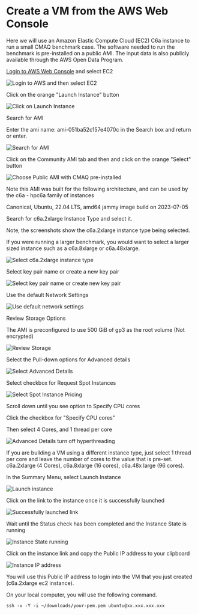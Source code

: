 # Create a VM from the AWS Web Console

Here we will use an Amazon Elastic Compute Cloud (EC2) C6a instance to run a small CMAQ benchmark case.  The software needed to run the benchmark is pre-installed on a public AMI.  The input data is also publicly available through the AWS Open Data Program. 

<a href="https://aws.amazon.com/">Login to AWS Web Console</a> and select EC2

![Login to AWS and then select EC2](aws_web_console_home_select_ec2.png)

Click on the orange "Launch Instance" button

![Click on Launch Instance](aws_web_interface_launch_instance.png)

Search for AMI

Enter the ami name: ami-051ba52c157e4070c in the Search box and return or enter.

![Search for AMI](aws_web_console_search_ami.png)

Click on the Community AMI tab and then and click on the orange "Select" button

![Choose Public AMI with CMAQ pre-installed](aws_web_interface_choose_ami.png)


Note this AMI was built for the following architecture, and can be used by the c6a - hpc6a family of instances

Canonical, Ubuntu, 22.04 LTS, amd64 jammy image build on 2023-07-05

Search for c6a.2xlarge Instance Type and select it.

Note, the screenshots show the c6a.2xlarge instance type being selected.

If you were running a larger benchmark, you would want to select a larger sized instance such as a c6a.8xlarge or c6a.48xlarge. 

![Select c6a.2xlarge instance type](aws_web_console_select_c6a.2xlarge_ec2_instance.png)

Select key pair name or create a new key pair

![Select key pair name or create new key pair](aws_web_console_select_key_pair.png)


Use the default Network Settings

![Use default network settings](aws_web_console_network_settings_information.png)

Review Storage Options

The AMI is preconfigured to use 500 GiB of gp3 as the root volume (Not encrypted)

![Review Storage](aws_web_console_storage_volume_information.png)

Select the Pull-down options for Advanced details

![Select Advanced Details](aws_advanced_details.png)

Select checkbox for Request Spot Instances

![Select Spot Instance Pricing](ec2_web_request_spot_instance.png)

Scroll down until you see option to Specify CPU cores

Click the checkbox for "Specify CPU cores"

Then select 4 Cores, and 1 thread per core

![Advanced Details turn off hyperthreading](aws_advanced_details_specify_1_thread_per_core.png)

If you are building a VM using a different instance type, just select 1 thread per core and leave the number of cores to the value that is pre-set. 
c6a.2xlarge (4 Cores), c6a.8xlarge (16 cores), c6a.48x large (96 cores).


In the Summary Menu, select Launch Instance

![Launch instance](aws_web_console_summary_launch_instance_c6a.2xlarge.png)

Click on the link to the instance once it is successfully launched

![Successfully launched link](aws_web_console_successful_launch_c6a.2xlarge.png)

Wait until the Status check has been completed and the Instance State is running

![Instance State running](Instance_State_wait_till_running.png)

Click on the instance link and copy the Public IP address to your clipboard

![Instance IP address](Instance_Public_IP_Address.png)


You will use this Public IP address to login into the VM that you just created (c6a.2xlarge ec2 instance).

On your local computer, you will use the following command.

```
ssh -v -Y -i ~/downloads/your-pem.pem ubuntu@xx.xxx.xxx.xxx
```
